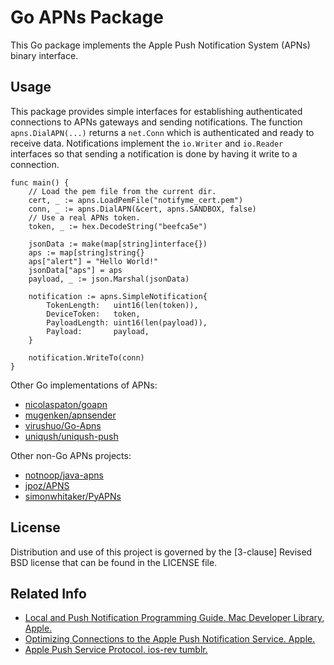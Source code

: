 Go APNs Package
===============

This Go package implements the Apple Push Notification System (APNs) binary 
interface. 

Usage
-----

This package provides simple interfaces for establishing authenticated 
connections to APNs gateways and sending notifications. The function 
`apns.DialAPN(...)` returns a `net.Conn` which is authenticated and ready to 
receive data. Notifications implement the `io.Writer` and `io.Reader` 
interfaces so that sending a notification is done by having it write to a 
connection.

	func main() {
	    // Load the pem file from the current dir.
		cert, _ := apns.LoadPemFile("notifyme_cert.pem")
		conn, _ := apns.DialAPN(&cert, apns.SANDBOX, false)
		// Use a real APNs token.
		token, _ := hex.DecodeString("beefca5e")

		jsonData := make(map[string]interface{})
		aps := map[string]string{}
		aps["alert"] = "Hello World!"
		jsonData["aps"] = aps
		payload, _ := json.Marshal(jsonData)

		notification := apns.SimpleNotification{
			TokenLength:   uint16(len(token)),
			DeviceToken:   token,
			PayloadLength: uint16(len(payload)),
			Payload:       payload,
		}

		notification.WriteTo(conn)
	}

Other Go implementations of APNs:

- [nicolaspaton/goapn](https://github.com/nicolaspaton/goapn)
- [mugenken/apnsender](https://github.com/mugenken/apnsender)
- [virushuo/Go-Apns](https://github.com/virushuo/Go-Apns)
- [uniqush/uniqush-push](https://github.com/uniqush/uniqush-push)

Other non-Go APNs projects:

- [notnoop/java-apns](https://github.com/notnoop/java-apns)
- [jpoz/APNS](https://github.com/jpoz/APNS)
- [simonwhitaker/PyAPNs](https://github.com/simonwhitaker/PyAPNs)

License
-------

Distribution and use of this project is governed by the [3-clause] Revised BSD 
license that can be found in the LICENSE file.

Related Info
------------

- [Local and Push Notification Programming Guide. Mac Developer Library, Apple.](http://developer.apple.com/library/mac/documentation/NetworkingInternet/Conceptual/RemoteNotificationsPG/CommunicatingWIthAPS/CommunicatingWIthAPS.html)
- [Optimizing Connections to the Apple Push Notification Service. Apple.](https://developer.apple.com/news/index.php?id=03212012a)
- [Apple Push Service Protocol. ios-rev tumblr.](http://ios-rev.tumblr.com/post/13032664009/apple-push-service-protocol-ios5-os-x-10-7)